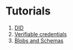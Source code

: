 # Tutorials

1. [DID](./tutorial_did.md)
2. [Verifiable credentials](./tutorial_ipv.md)
3. [Blobs and Schemas](./tutorial_blobs_schemas.md)
